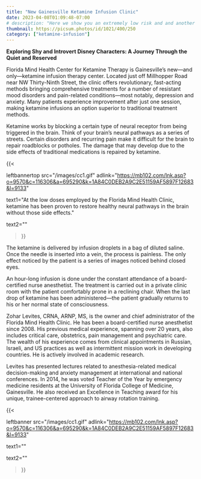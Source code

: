 ```yaml
---
title: "New Gainesville Ketamine Infusion Clinic"
date: 2023-04-08T01:09:48-07:00
# description: "Here we show you an extremely low risk and and another medium risk approach to earn passive income "
thumbnail: https://picsum.photos/id/1021/400/250
category: ["ketamine-infusion"]
---
```





<!-- This is **bold** text, and this is *emphasized* text.

Visit the [Hugo](https://gohugo.io) website! -->

**Exploring Shy and Introvert Disney Characters: A Journey Through the Quiet and Reserved**



Florida Mind Health Center for Ketamine Therapy is Gainesville’s new—and only—ketamine infusion therapy center. Located just off Millhopper Road near NW Thirty-Ninth Street, the clinic offers revolutionary, fast-acting methods bringing comprehensive treatments for a number of resistant mood disorders and pain-related conditions—most notably, depression and anxiety. Many patients experience improvement after just one session, making ketamine infusions an option superior to traditional treatment methods.

Ketamine works by blocking a certain type of neural receptor from being triggered in the brain. Think of your brain’s neural pathways as a series of streets. Certain disorders and recurring pain make it difficult for the brain to repair roadblocks or potholes. The damage that may develop due to the side effects of traditional medications is repaired by ketamine. 

{{< 

leftbannertop src="/images/cc1.gif" adlink="https://mb102.com/lnk.asp?o=9570&c=116306&a=695290&k=1A84C0DEB2A9C2E51159AF5897F12683&l=9133"  

text1="At the low doses employed by the Florida Mind Health Clinic, ketamine has been proven to restore healthy neural pathways in the brain without those side effects." 

text2=""

>}}

The ketamine is delivered by infusion droplets in a bag of diluted saline. Once the needle is inserted into a vein, the process is painless. The only effect noticed by the patient is a series of images noticed behind closed eyes.

An hour-long infusion is done under the constant attendance of a board-certified nurse anesthetist. The treatment is carried out in a private clinic room with the patient comfortably prone in a reclining chair. When the last drop of ketamine has been administered—the patient gradually returns to his or her normal state of consciousness.

Zohar Levites, CRNA, ARNP, MS, is the owner and chief administrator of the Florida Mind Health Clinic. He has been a board-certified nurse anesthetist since 2008. His previous medical experience, spanning over 20 years, also includes critical care, obstetrics, pain management and psychiatric care. The wealth of his experience comes from clinical appointments in Russian, Israeli, and US practices as well as intermittent mission work in developing countries. He is actively involved in academic research.

Levites has presented lectures related to anesthesia-related medical decision-making and anxiety management at international and national conferences. In 2014, he was voted Teacher of the Year by emergency medicine residents at the University of Florida College of Medicine, Gainesville. He also received an Excellence in Teaching award for his unique, trainee-centered approach to airway rotation training.

{{< 

leftbanner src="/images/cc1.gif" adlink="https://mb102.com/lnk.asp?o=9570&c=116306&a=695290&k=1A84C0DEB2A9C2E51159AF5897F12683&l=9133"  

text1="" 

text2=""

>}}

 <!-- leaflet-map mapHeight="500px" mapWidth="100%" mapLat="27.66995" mapLon="85.43249" />}} -->

